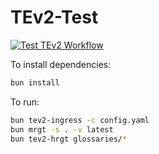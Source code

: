 # TEv2-Test

[![Test TEv2 Workflow](https://github.com/aviarytech/tev2-test/actions/workflows/main.yml/badge.svg?branch=master)](https://github.com/aviarytech/tev2-test/actions/workflows/main.yml)

To install dependencies:

```bash
bun install
```

To run:

```bash
bun tev2-ingress -c config.yaml
bun mrgt -s . -v latest
bun tev2-hrgt glossaries/*
```


